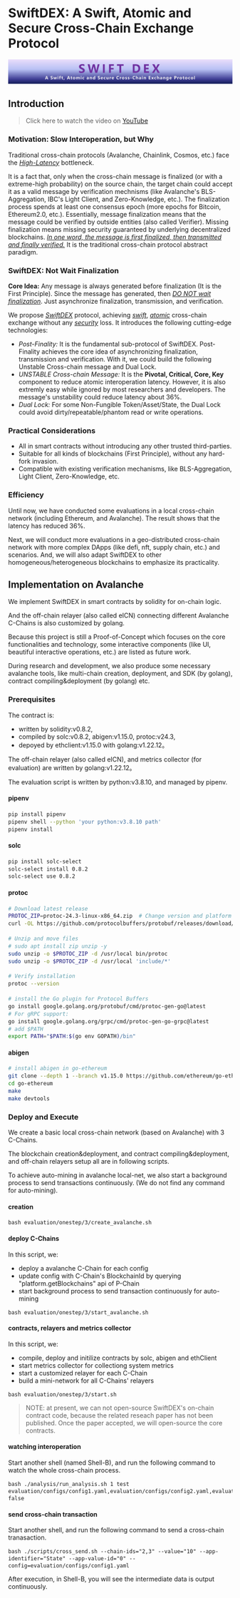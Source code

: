 # SwiftDEX: A Swift, Atomic and Secure Cross-Chain Exchange Protocol

<!-- 

Abstract: what is SwiftDEX, core technologies, and efficiency, features (especially reproducibility, practicality)

A figure (finally to do it)

 -->

![SwiftDEX Architecture](images/swiftdex.png)

<!-- *Figure 1: SwiftDEX Architecture. The protocol introduces Post-Finality, UNSTABLE Cross-chain Message, and Dual Lock mechanisms to achieve swift, atomic and secure cross-chain exchanges. Messages are transmitted immediately after generation without waiting for finalization, while verification is performed asynchronously to maintain security.* -->


## Introduction

> Click here to watch the video on [YouTube](https://www.youtube.com/watch?v=uDaLQPcVXYQ)

<!-- <u>**Slow Interoperations:**</u> -->

### Motivation: Slow Interoperation, but Why

Traditional cross-chain protocols (Avalanche, Chainlink, Cosmos, etc.) face the <u>*High-Latency*</u> bottleneck.

<!-- <u>**Why Slow:**</u> -->

<!-- ### Why Slow: -->

It is a fact that, only when the cross-chain message is finalized (or with a extreme-high probability) on the source chain, the target chain could accept it as a valid message by verification mechnisms (like Avalanche's BLS-Aggregation, IBC's Light Client, and Zero-Knowledge, etc.). The finalization process spends at least one consensus epoch (more epochs for Bitcoin, Ethereum2.0, etc.). Essentially, message finalization means that the message could be verified by outside entities (also called Verifier). Missing finalization means missing security guaranteed by underlying decentralized blockchains. <u>*In one word, the message is first finalized, then transmitted and finally verified.*</u> It is the traditional cross-chain protocol abstract paradigm.

<!-- <u>**Core Idea with One-Word:**</u> -->

### SwiftDEX: Not Wait Finalization

**Core Idea:** Any message is always generated before finalization (It is the First Principle). Since the message has generated, then <u>*DO NOT wait finalization*</u>. Just asynchronize finalization, transmission, and verification.

<!-- <u>**SwiftDEX:**</u> -->

We propose <u>*SwiftDEX*</u> protocol, achieving <u>*swift*</u>, <u>*atomic*</u> cross-chain exchange without any <u>*security*</u> loss. It introduces the following cutting-edge technologies:

- *Post-Finality:* It is the fundamental sub-protocol of SwiftDEX. Post-Finality achieves the core idea of asynchronizing finalization, transmission and verification. With it, we could build the following Unstable Cross-chain message and Dual Lock.
- *UNSTABLE Cross-chain Message:* It is the **Pivotal, Critical, Core, Key** component to reduce atomic interoperation latency. However, it is also extremly easy while ignored by most researchers and developers. The message's unstability could reduce latency about 36%.
- *Dual Lock:* For some Non-Fungible Token/Asset/State, the Dual Lock could avoid dirty/repeatable/phantom read or write operations.

<!-- 
**Challenges:**

- (*Secure*) How to guarantee message validity?
  - We propose the one-way protocol 
- (*Atomic*) How to keep atomicity?
  - SwiftDEX, pro 
-->

<!-- <u>**Practical Considerations:**</u> -->

### Practical Considerations

- All in smart contracts without introducing any other trusted third-parties.
- Suitable for all kinds of blockchains (First Principle), without any hard-fork invasion.
- Compatible with existing verification mechanisms, like BLS-Aggregation, Light Client, Zero-Knowledge, etc.
  
<!-- <u>**Efficiency:**</u> -->

### Efficiency

Until now, we have conducted some evaluations in a local cross-chain network (including Ethereum, and Avalanche). The result shows that the latency has reduced 36%.

Next, we will conduct more evaluations in a geo-distributed cross-chain network with more complex DApps (like defi, nft, supply chain, etc.) and scenarios. And, we will also adapt SwiftDEX to other homogeneous/heterogeneous blockchains to emphasize its practicality.

## Implementation on Avalanche

We implement SwiftDEX in smart contracts by solidity for on-chain logic.

And the off-chain relayer (also called eICN) connecting different Avalanche C-Chains is also customized by golang.

Because this project is still a Proof-of-Concept which focuses on the core functionalities and technology, some interactive components (like UI, beautiful interactive operations, etc.) are listed as future work.

During research and development, we also produce some necessary avalanche tools, like multi-chain creation, deployment, and SDK (by golang), contract compiling&deployment (by golang) etc.

### Prerequisites

The contract is:

- written by solidity:v0.8.2,
- compiled by solc:v0.8.2, abigen:v1.15.0, protoc:v24.3,
- depoyed by ethclient:v1.15.0 with golang:v1.22.12。

The off-chain relayer (also called eICN), and metrics collector (for evaluation) are written by golang:v1.22.12。

The evaluation script is written by python:v3.8.10, and managed by pipenv.

#### pipenv

```bash
pip install pipenv
pipenv shell --python 'your python:v3.8.10 path'
pipenv install
```

#### solc

```bash
pip install solc-select
solc-select install 0.8.2
solc-select use 0.8.2
```

#### protoc

```bash
# Download latest release
PROTOC_ZIP=protoc-24.3-linux-x86_64.zip  # Change version and platform accordingly
curl -OL https://github.com/protocolbuffers/protobuf/releases/download/v24.3/$PROTOC_ZIP

# Unzip and move files
# sudo apt install zip unzip -y
sudo unzip -o $PROTOC_ZIP -d /usr/local bin/protoc
sudo unzip -o $PROTOC_ZIP -d /usr/local 'include/*'

# Verify installation
protoc --version

# install the Go plugin for Protocol Buffers
go install google.golang.org/protobuf/cmd/protoc-gen-go@latest
# For gRPC support:
go install google.golang.org/grpc/cmd/protoc-gen-go-grpc@latest
# add $PATH
export PATH="$PATH:$(go env GOPATH)/bin"
```

#### abigen

```bash
# install abigen in go-ethereum
git clone --depth 1 --branch v1.15.0 https://github.com/ethereum/go-ethereum.git
cd go-ethereum
make
make devtools
```

### Deploy and Execute

We create a basic local cross-chain network (based on Avalanche) with 3 C-Chains.

The blockchain creation&deployment, and contract compiling&deployment, and off-chain relayers setup all are in following scripts.

To achieve auto-mining in avalanche local-net, we also start a background process to send transactions continuously. (We do not find any command for auto-mining).

#### creation

```shell
bash evaluation/onestep/3/create_avalanche.sh
```

#### deploy C-Chains

In this script, we:

- deploy a avalanche C-Chain for each config
- update config with C-Chain's BlockchainId by querying "platform.getBlockchains" api of P-Chain
- start background process to send transaction continuously for auto-mining

```shell
bash evaluation/onestep/3/start_avalanche.sh
```

#### contracts, relayers and metrics collector

In this script, we:

- compile, deploy and initilize contracts by solc, abigen and ethClient
- start metrics collector for collectiong system metrics
- start a customized relayer for each C-Chain
- build a mini-network for all C-Chains' relayers

```shell
bash evaluation/onestep/3/start.sh 
```

> NOTE: at present, we can not open-source SwiftDEX's on-chain contract code, because the related reseach paper has not been published. Once the paper accepted, we will open-source the core contracts.

#### watching interoperation

Start another shell (named Shell-B), and run the following command to watch the whole cross-chain process.

```shell
bash ./analysis/run_analysis.sh 1 test evaluation/configs/config1.yaml,evaluation/configs/config2.yaml,evaluation/configs/config3.yaml false 
```

#### send cross-chain transaction

Start another shell, and run the following command to send a cross-chain tranasaction.

```shell
bash ./scripts/cross_send.sh --chain-ids="2,3" --value="10" --app-identifier="State" --app-value-id="0" --config=evaluation/configs/config1.yaml
```

After execution, in Shell-B, you will see the intermediate data is output continuously.
